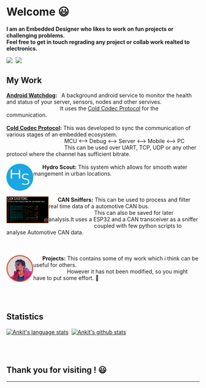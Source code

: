 # Welcome     :smiley:

**I am an Embedded Designer who likes to work on fun projects or challenging problems.\
Feel free to get in touch regrading any project or collab work realted to electronics.**
<p align = "left" ><a href="http://linkedin.com/in/ankit-sultania-27942b114"><img src="https://img.shields.io/badge/LinkedIn-0077B5?style=for-the-badge&logo=linkedin&logoColor=white"/></a>&nbsp;
<a href="mailto:sultania1ankit@gmail.com?subject=Mail From GitHub Profile"><img src="https://img.shields.io/badge/Gmail-D14836?style=for-the-badge&logo=gmail&logoColor=white"/></a>&nbsp;</p>

<t></t>
## My Work

**[Android Watchdog](https://github.com/sultania1ankit/):** &ensp;A background android service to monitor the health and status of your server, sensors, nodes and other servives.\
&emsp;&emsp;&emsp;&emsp;&emsp;&emsp;&emsp;&emsp;&emsp;&ensp;&ensp;It uses the [Cold Codec Protocol](https://github.com/sultania1ankit/) for the communication.
<br></br>
**[Cold Codec Protocol](https://github.com/sultania1ankit/):** This was developed to sync the communication of various stages of an embedded ecosystem.\
&emsp;&emsp;&emsp;&emsp;&emsp;&emsp;&emsp;&emsp;&emsp;&emsp;&ensp; MCU <--> Debug <--> Server <--> Mobile <--> PC\
&emsp;&emsp;&emsp;&emsp;&emsp;&emsp;&emsp;&emsp;&emsp;&emsp;&ensp; This can be used over UART, TCP, UDP or any other protocol where the channel has sufficient bitrate. 
<br></br>
<a href="https://github.com/sultania1ankit/"><img src="images/my_logos/hydro_scout_solid.png" width="70" height="70" align ="left" alt="hydro_scout" /></a>&nbsp;&nbsp;&nbsp;&nbsp;&nbsp;
<t></t>
**Hydro Scout:** This system which allows for smooth water mangement in urban locations.
<br></br>
<br></br>
<a href="https://github.com/sultania1ankit/"><img src="images/my_logos/can_intro.png" width="110" height="70" align="left" alt="CAN_intro_thumbnail" /></a>&nbsp;&nbsp;&nbsp;&nbsp;&nbsp;
**CAN Sniffers:** This can be used to process and filter real time data of a automotive CAN bus.\
&emsp;&emsp;&emsp;&emsp;&emsp;&emsp;&emsp;&emsp;&ensp;This can also be saved for later analysis.It uses a ESP32 and a CAN transceiver as a sniffer\
&emsp;&emsp;&emsp;&emsp;&emsp;&emsp;&emsp;&emsp;&ensp;coupled with few python scripts to analyse Automotive CAN data.
<br></br>
<br></br>
<a href="https://github.com/sultania1ankit/projects"><img src="images/my_logos/thumb_o_bold.png" width="70" height="70" align="left" alt="git_main_logo" /></a>&nbsp;&nbsp;&nbsp;&nbsp;&nbsp;
**Projects:** This contains some of my work which i think can be useful for others.\
&emsp;&emsp;&emsp;&emsp;&emsp;&emsp;&nbsp;However it has not been modified, so you might have to put some effort. :hand_over_mouth:
<br></br>
<br></br>
## Statistics
<t></t>
<a href="https://github.com/sultania1ankit"><img align="center" src="https://github-readme-stats.vercel.app/api/top-langs/?username=sultania1ankit&layout=default&langs_count=10&hide_border=true&theme=radical&custom_title=Languages+used&hide=c%2B%2B" alt="Ankit's language stats" /></a>&nbsp;
<a href="https://github.com/sultania1ankit"><img align="center" src="https://github-readme-stats.vercel.app/api?username=sultania1ankit&show_icons=true&hide_border=true&line_height=33&theme=radical&custom_title=Git Stats" alt="Ankit's github stats" /></a>

<br></br>
## Thank you for visiting ! :smiley:

____________________________



